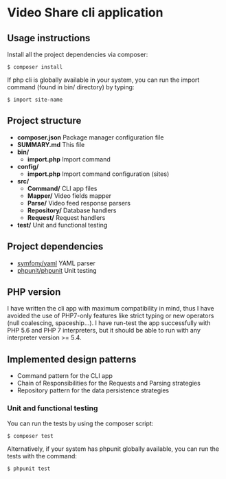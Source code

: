 # Video Share cli application

## Usage instructions

Install all the project dependencies via composer:

``` $ composer install ```

If php cli is globally available in your system, you can run the import command (found in bin/ directory) by typing:

``` $ import site-name ```

## Project structure

* **composer.json**         Package manager configuration file
* **SUMMARY.md**            This file
* **bin/**
    * **import.php**        Import command
* **config/**
    * **import.php**        Import command configuration (sites)
* **src/**
    * **Command/**          CLI app files
    * **Mapper/**           Video fields mapper
    * **Parse/**            Video feed response parsers
    * **Repository/**       Database handlers       
    * **Request/**          Request handlers
* **test/**                 Unit and functional testing

## Project dependencies

* [symfony/yaml](http://symfony.com/doc/current/components/yaml.html) YAML parser
* [phpunit/phpunit](https://phpunit.de/) Unit testing

## PHP version

I have written the cli app with maximum compatibility in mind, thus I have avoided the use of PHP7-only features like strict typing or new operators (null coalescing, spaceship...). I have run-test the app successfully with PHP 5.6 and PHP 7 interpreters, but it should be able to run with any interpreter version >= 5.4.

## Implemented design patterns

* Command pattern for the CLI app
* Chain of Responsibilities for the Requests and Parsing strategies
* Repository pattern for the data persistence strategies

### Unit and functional testing

You can run the tests by using the composer script:

``` $ composer test ```
 
Alternatively, if your system has phpunit globally available, you can run the tests with the command:

``` $ phpunit test ``` 

